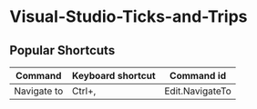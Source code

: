 # Visual-Studio-Ticks-and-Trips

## Popular Shortcuts
| Command | Keyboard shortcut | Command id
| --- | --- | --- |
| Navigate to |  	Ctrl+, | Edit.NavigateTo

